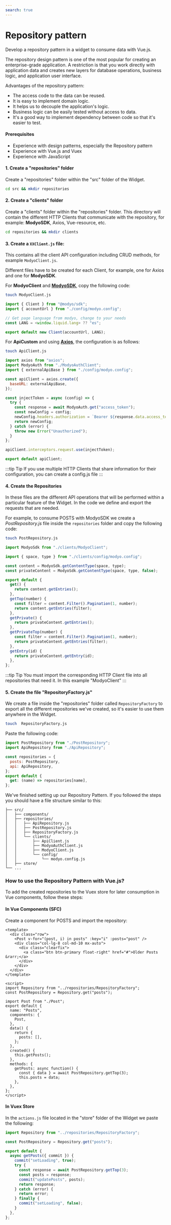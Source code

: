 ```yaml
---
search: true
---
```


# Repository pattern

Develop a repository pattern in a widget to consume data with Vue.js.

The repository design pattern is one of the most popular for creating an enterprise-grade application. A restriction is that you work directly with application data and creates new layers for database operations, business logic, and application user interface.

Advantages of the repository pattern:

- The access code to the data can be reused.
- It is easy to implement domain logic.
- It helps us to decouple the application's logic.
- Business logic can be easily tested without access to data.
- It's a good way to implement dependency between code so that it's easier to test.

#### Prerequisites

- Experience with design patterns, especially the Repository pattern
- Experience with Vue.js and Vuex
- Experience with JavaScript

#### 1. Create a "repositories" folder 

Create a "repositories" folder within the "src" folder of the Widget. 

   ```sh
   cd src && mkdir repositories
   ```

#### 2. Create a "clients" folder

Create a "clients" folder within the "repositories" folder. This directory will contain the different HTTP Clients that communicate with the repository, for example: **ModyoSDK**, Axios, Vue-resource, etc.

   ```sh
   cd repositories && mkdir clients
   ```

#### 3. Create a `XXClient.js` file: 

This contains all the client API configuration including CRUD methods, for example `ModyoClient.js`.

Different files have to be created for each Client, for example, one for Axios and one for **ModyoSDK**.

For **ModyoClient** and [**ModyoSDK**](/en/platform/content/public-api-reference.html#liquid-sdk), copy the following code:

   ```sh
   touch ModyoClient.js
   ```

   ```js
   import { Client } from "@modyo/sdk";
   import { accountUrl } from "./config/modyo.config";

   // Get page language from modyo, change to your needs
   const LANG = <window.liquid.lang> ?? "es";

   export default new Client(accountUrl, LANG);
   ```

For **ApiCustom** and using [**Axios**](https://github.com/axios/axios), the configuration is as follows:

   ```sh
   touch ApiClient.js   
   ```

   ```js
   import axios from "axios";
   import ModyoAuth from "./ModyoAuthClient";
   import { externalApiBase } from "./config/modyo.config";

   const apiClient = axios.create({
     baseURL: externalApiBase,
   });

   const injectToken = async (config) => {
     try {
       const response = await ModyoAuth.get("access_token");
       const newConfig = config;
       newConfig.headers.authorization = `Bearer ${response.data.access_token}`;
       return newConfig;
     } catch (error) {
       throw new Error("Unauthorized");
     }
   };

   apiClient.interceptors.request.use(injectToken);

   export default apiClient;
   ```

:::tip Tip
If you use multiple HTTP Clients that share information for their configuration, you can create a config.js file
:::

#### 4. Create the Repositories

   In these files are the different API operations that will be performed within a particular feature of the Widget. In the code we define and export the requests that are needed.

   For example, to consume POSTS with ModyoSDK we create a _PostRepository.js_ file inside the `repositories` folder and copy the following code:

   ```sh
   touch PostRepository.js
   ```

   ```js
   import ModyoSdk from "./clients/ModyoClient";

   import { space, type } from "./clients/config/modyo.config";

   const content = ModyoSdk.getContentType(space, type);
   const privateContent = ModyoSdk.getContentType(space, type, false);

   export default {
     get() {
       return content.getEntries();
     },
     getTop(number) {
       const filter = content.Filter().Pagination(1, number);
       return content.getEntries(filter);
     },
     getPrivate() {
       return privateContent.getEntries();
     },
     getPrivateTop(number) {
       const filter = content.Filter().Pagination(1, number);
       return privateContent.getEntries(filter);
     },
     getEntry(id) {
       return privateContent.getEntry(id);
     },
   };
   ```

   :::tip Tip
   You must import the corresponding HTTP Client file into all repositories that need it. In this example "ModyoClient"
   :::

#### 5. Create the file "RepositoryFactory.js"
   We create a file inside the "repositories" folder called `RepositoryFactory` to export all the different repositories we've created, so it's easier to use them anywhere in the Widget.

   ```sh
   touch  RepositoryFactory.js
   ```

   Paste the following code:

   ```js
   import PostRepository from "./PostRepository";
   import ApiRepository from "./ApiRepository";

   const repositories = {
     posts: PostRepository,
     api: ApiRepository,
   };
   export default {
     get: (name) => repositories[name],
   };
   ```

We've finished setting up our Repository Pattern. If you followed the steps you should have a file structure similar to this:

```tree{3-12}
├── src/
│   ├── components/
│   ├── repositories/
│   │   ├── ApiRepository.js
│   │   ├── PostRepository.js
│   │   ├── RepositoryFactory.js
│   │   └── clients/
│   │       ├── ApiClient.js
│   │       ├── ModyoAuthClient.js
│   │       ├── ModyoClient.js
│   │       └── config/
│   │           └── modyo.config.js
│   ├── store/
└── ...
```

### How to use the Repository Pattern with Vue.js?

To add the created repositories to the Vuex store for later consumption in Vue components, follow these steps:

#### In Vue Components (SFC)

Create a component for POSTS and import the repository:

```vue
<template>
  <div class="row">
    <Post v-for="(post, i) in posts" :key="i" :posts="post" />
    <div class="col-lg-8 col-md-10 mx-auto">
      <div class="clearfix">
        <a class="btn btn-primary float-right" href="#">Older Posts &rarr;</a>
      </div>
    </div>
  </div>
</template>

<script>
import Repository from "../repositories/RepositoryFactory";
const PostRepository = Repository.get("posts");

import Post from "./Post";
export default {
  name: "Posts",
  components: {
    Post,
  },
  data() {
    return {
      posts: [],
    };
  },
  created() {
    this.getPosts();
  },
  methods: {
    getPosts: async function() {
      const { data } = await PostRepository.getTop(3);
      this.posts = data;
    },
  },
};
</script>
```

#### In Vuex Store

In the `actions.js` file located in the "store" folder of the Widget we paste the following:

```js
import Repository from "../repositories/RepositoryFactory";

const PostRepository = Repository.get("posts");

export default {
  async getPosts({ commit }) {
    commit("setLoading", true);
    try {
      const response = await PostRepository.getTop(3);
      const posts = response;
      commit("updatePosts", posts);
      return response;
    } catch (error) {
      return error;
    } finally {
      commit("setLoading", false);
    }
  },
};
```
